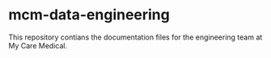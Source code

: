 
# mcm-data-engineering

This repository contians the documentation files for the engineering team at My Care Medical. 

